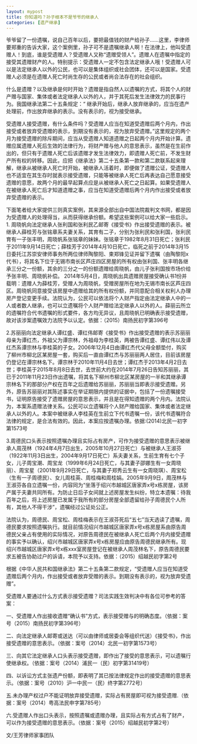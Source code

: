 ```yaml
---
layout: mypost
title: 你知道吗？孙子根本不是爷爷的继承人
categories: [遗产继承]
---
```


爷爷留了一份遗嘱，说自己百年以后，要把最值钱的财产给孙子……这里，李律师要郑重的告诉大家，这个案例里，孙子可不是遗嘱继承人啊！在法律上，他叫受遗赠人！到底，谁是受遗赠人？受遗赠人又称“遗赠受领人”。遗赠人在遗嘱中指定的接受其遗赠财产的人。特别提示：受遗赠人一定不包含法定继承人哦！受遗赠人可以是法定继承人以外的公民，也可以是集体组织或社会团体，还可以是国家。受遗赠人必须是在遗赠人死亡时尚生存的公民或者尚合法存在的社会组织。

什么是遗赠？以及继承是何时开始？遗赠是指自然人以遗嘱的方式，将其个人的财产赠与国家、集体或者法定继承人以外的人，并于其死后发生法律效力的民事行为。我国继承法第二十五条规定：“ 继承开始后，继承人放弃继承的，应当在遗产处理前，作出放弃继承的表示。没有表示的，视为接受继承。

受遗赠人接受遗赠，有什么条件吗？受遗赠人应当在知道受遗赠后两个月内，作出接受或者放弃受遗赠的表示，到期没有表示的，视为放弃受遗赠。”这里规定的两个月为接受遗赠的除斥期间，应当从受遗赠人知道遗赠之日起两个月内开始计算。遗赠应属遗赠人死后生效的法律行为，将财产赠与他人的意思表示，虽然是在生前作出的，但只有于遗赠人死亡后该遗赠才发生法律效力，即遗赠人死亡前，不发生财产所有权的转移。因此，应把《继承法》第二十五条第一款和第二款联系起来理解，继承从被继承人死亡时开始，被继承人活着时，即便做了遗赠公证，受遗赠人也不适宜在其生存时就表示接受遗赠，只能等被继承人死亡后再表达自己愿意接受遗赠的意愿，故两个月的最早起算点应是从被继承人死亡之日起算。如果受遗赠人在被继承人死亡后才知道遗赠之事，应当在知道受遗赠后两个月内作出接受或者放弃受遗赠的表示。

下面笔者给大家提供三则真实案例，其来源全部出自中国法院裁判文书网，都是因为受遗赠人的处理得当，从而获得继承份额。希望这些案例可以给大家一些启示。1. 周晓帆向法定继承人张利国和张利民乙邮寄《接受书》作出接受遗赠的表示。被继承人薛桂芳与张铭章系夫妻关系，其育有二子，分别为张利民和张利国，张利民育有一子张丰明，周晓帆系张铭章的妹妹。张铭章于1982年8月31日死亡；张利民于2011年9月14日死亡；薛桂芳于2014年4月10日死亡，临死之前于2014年3月15日委托江苏崇安律师事务所两位律师陶黎阳、束郑锋见证并留下遗嘱（由陶黎阳x代书），将其名下位于无锡市南长区芦庄四区房屋的所有权由张利国、张丰明各继承三分之一份额，其余的三分之一的份额遗赠给周晓帆，由儿子张利国按市场价给予张丰明、周晓帆补偿。 2014年5月4日，周晓帆出具遗赠房屋接受确认书1份并载明：遗赠人为薛桂芳，受赠人为周晓帆，受赠房屋所在地为无锡市南长区芦庄四区。周晓帆同意接受该房屋中遗赠给其的所有权份额，并同意配合相关权利人办理房产登记变更手续。法院认为，公民可以依法将个人财产指定由法定继承人中的一人或者数人继承，也可以立遗嘱将个人财产赠给法定继承人以外的人。薛丽云所立的遗嘱符合代书遗嘱的形式要件，各方均无异议，且周晓帆已明确表示接受遗赠，故对该涉案遗嘱效力法院予以认定。依据：（2015）南扬民初字第396号

2.苏丽丽向法定继承人谭红盛、谭红伟邮寄《接受书》作出接受遗赠的表示苏丽丽母亲为谭红杰，外祖父为谭宗林，外祖母为李桂英，两被告谭红盛、谭红伟以及谭红杰系谭宗林与李桂英的子女。2006年12月4日由谭红杰代父母全额垫付，购买了柳州市柳北区某房屋一套，购买后一直由谭红杰与苏丽丽两人居住，目前该房屋仍登记在谭宗林名下。谭宗林于2010年11月4日去世；谭红杰于2013年4月2日去世；李桂英于2015年8月8日去世，去世前大约在2014年7月26日告知苏丽丽，其已于2011年11月23日作出遗嘱，将其名下柳州市柳北区某房屋的一半和其继承谭宗林名下的那部分产权在百年之后遗赠给苏丽丽，苏丽丽当即表示接受遗赠。另外，原告苏丽丽对其陈述事实在举证期限内提供的证据中，包括了一份遗嘱接受书，证明原告接受了遗赠房屋的意思表示，并且是在得知遗赠的两个月内。法院认为，本案系遗赠法律关系。公民可以立遗嘱将个人财产赠给国家、集体或者法定继承人以外的人。本案中被继承人李桂英在生前立下代书遗嘱一份，该代书遗嘱符合法律的规定，是合法有效的。因此，本案应按遗嘱办理。依据:(2014)北民一初字第1573号        

3.周德民口头表示按照遗嘱办理且实际占有房产，可作为接受遗赠的意思表示被继承人周茂林（1924年4月7日出生，2005年10月27日死亡）与被继承人王淑芬（1922年11月3日出生，2004年9月17日死亡）系夫妻关系，生前生育有七个子女，儿子周宝潮、周宝龙（1999年6月24日死亡，与其妻子邵娜生有一女周晓丽）、周宝星（2001年9月29日死亡，与其妻子郑秀云生有一女周晓琪）、周宝松（生有一子周德民）、女儿周桂英、周桂梅和周桂娟。2005年9月9日，周茂林与王淑芬各自立遗嘱一份，内容同为“坐落于绍兴市越城区唐家弄x号x栋房屋，该房产属于夫妻共同所有。为防止日后子女间就上述房屋发生纠纷，特立本遗嘱：待我百年之后，将上述房屋已发属于我所有的部分房屋全部遗留给孙子周德民个人所有，其他人不得干涉”，遗嘱经过公证处公正。

法院认为，周德民、周宝松、周桂梅表示在王淑芬死后“五七”当天选读了遗嘱，周德民要求按照遗嘱执行。就目前情况绍兴市越城区唐家弄x号x栋房屋系由原告周德民父亲占有使用的实际情况，对原告周德民在被继承人死亡后两个月内接受遗赠的事实予以确认，绍兴市越城区唐家弄x号x栋房屋应由原告周德民继承所有。现绍兴市越城区唐家弄x号x栋xxx室房屋登记在被继承人周茂林名下，原告周德民要求五被告协助过户的诉请，本院予以支持。依据：（2015）绍越民初字第2号

根据《中华人民共和国继承法》第二十五条第二款规定，“受遗赠人应当在知道受遗赠后两个月内，作出接受或者放弃受赠的表示。到期没有表示的，视为放弃受遗赠”。

受遗赠人要通过什么方式表示接受遗赠？司法实践生效判决中有各位可参考的答案：

一、受遗赠人作出接收遗赠“确认书”方式，表示接受赠与的明确态度。（依据：案号（2015）南扬民初字第396号）

二、向法定继承人邮寄或送达（可以由律师或居委会等组织代送）《接受书》，作出接受遗赠的意思表示。（依据：案号（2014）北民一初字第1573号）

三、向其它法定继承人口头表示接受遗赠，即作出了接受的意思表示，可以遗嘱行使继承权。（依据：案号（2014）浦民一（民）初字第31419号）

四、以诉讼方式主张遗产份额，即表明了其已按法律规定作出的接受遗赠的意思表示。（依据：案号（2010）沪一中民一（民）终字第2772号）

五.未办理产权过户不能证明放弃接受遗赠，实际占有房屋即可视为接受遗赠.（依据：案号（2014）粤高法民申字第785号）

六.受遗赠人作出口头表示，按照遗嘱或遗赠办理，且实际占有方式占有了财产，可以作为接受遗赠的意思表示。（依据：案号（2015）绍越民初字第2号）


文/王芳律师家事团队